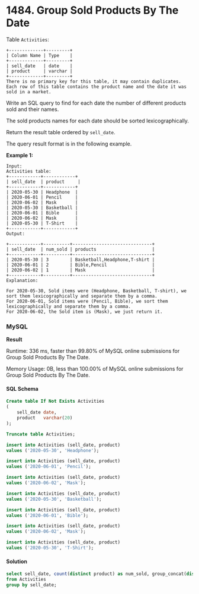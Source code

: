 # 1484. Group Sold Products By The Date

Table `Activities`:

```
+-------------+---------+
| Column Name | Type    |
+-------------+---------+
| sell_date   | date    |
| product     | varchar |
+-------------+---------+
There is no primary key for this table, it may contain duplicates.
Each row of this table contains the product name and the date it was sold in a market.
```

Write an SQL query to find for each date the number of different products sold and their names.

The sold products names for each date should be sorted lexicographically.

Return the result table ordered by `sell_date`.

The query result format is in the following example.

**Example 1:**

```
Input: 
Activities table:
+------------+------------+
| sell_date  | product     |
+------------+------------+
| 2020-05-30 | Headphone  |
| 2020-06-01 | Pencil     |
| 2020-06-02 | Mask       |
| 2020-05-30 | Basketball |
| 2020-06-01 | Bible      |
| 2020-06-02 | Mask       |
| 2020-05-30 | T-Shirt    |
+------------+------------+
Output:
 
+------------+----------+------------------------------+
| sell_date  | num_sold | products                     |
+------------+----------+------------------------------+
| 2020-05-30 | 3        | Basketball,Headphone,T-shirt |
| 2020-06-01 | 2        | Bible,Pencil                 |
| 2020-06-02 | 1        | Mask                         |
+------------+----------+------------------------------+
Explanation:
 
For 2020-05-30, Sold items were (Headphone, Basketball, T-shirt), we sort them lexicographically and separate them by a comma.
For 2020-06-01, Sold items were (Pencil, Bible), we sort them lexicographically and separate them by a comma.
For 2020-06-02, the Sold item is (Mask), we just return it.
```

### MySQL <a href="#javascript" id="javascript"></a>

**Result**

Runtime: 336 ms, faster than 99.80% of MySQL online submissions for Group Sold Products By The Date.

Memory Usage: 0B, less than 100.00% of MySQL online submissions for Group Sold Products By The Date.

#### SQL Schema

```sql
Create table If Not Exists Activities
(
    sell_date date,
    product   varchar(20)
);

Truncate table Activities;

insert into Activities (sell_date, product)
values ('2020-05-30', 'Headphone');

insert into Activities (sell_date, product)
values ('2020-06-01', 'Pencil');

insert into Activities (sell_date, product)
values ('2020-06-02', 'Mask');

insert into Activities (sell_date, product)
values ('2020-05-30', 'Basketball');

insert into Activities (sell_date, product)
values ('2020-06-01', 'Bible');

insert into Activities (sell_date, product)
values ('2020-06-02', 'Mask');

insert into Activities (sell_date, product)
values ('2020-05-30', 'T-Shirt');
```

#### Solution <a href="#javascript" id="javascript"></a>

```sql
select sell_date, count(distinct product) as num_sold, group_concat(distinct product order by product) as products
from Activities
group by sell_date;
```

